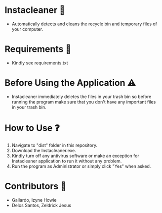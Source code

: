 # Instacleaner 🚀
- Automatically detects and cleans the recycle bin and temporary files of your computer.

# Requirements 📄
- Kindly see requirements.txt

# Before Using the Application ⚠️
- Instacleaner immediately deletes the files in your trash bin so before running the program make sure that you don't have any important files in your trash bin.

# How to Use ❓
1. Navigate to "dist" folder in this repository.
2. Download the Instacleaner.exe.
3. Kindly turn off any antivirus software or make an exception for Instacleaner application to run it without any problem.
5. Run the program as Administrator or simply click "Yes" when asked.

# Contributors 👥
- Gallardo, Izyne Howie
- Delos Santos, Zeldrick Jesus
